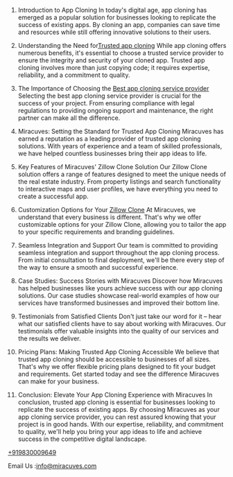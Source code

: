1. Introduction to App Cloning
In today's digital age, app cloning has emerged as a popular solution for businesses looking to replicate the success of existing apps. By cloning an app, companies can save time and resources while still offering innovative solutions to their users.

2. Understanding the Need for<a href="https://miracuves.com/service/clone-solutions/">Trusted app cloning</a>
While app cloning offers numerous benefits, it's essential to choose a trusted service provider to ensure the integrity and security of your cloned app. Trusted app cloning involves more than just copying code; it requires expertise, reliability, and a commitment to quality.

3. The Importance of Choosing the <a href="https://miracuves.com/service/">Best app cloning service provider</a>
Selecting the best app cloning service provider is crucial for the success of your project. From ensuring compliance with legal regulations to providing ongoing support and maintenance, the right partner can make all the difference.

4. Miracuves: Setting the Standard for Trusted App Cloning
Miracuves has earned a reputation as a leading provider of trusted app cloning solutions. With years of experience and a team of skilled professionals, we have helped countless businesses bring their app ideas to life.

5. Key Features of Miracuves' Zillow Clone Solution
Our Zillow Clone solution offers a range of features designed to meet the unique needs of the real estate industry. From property listings and search functionality to interactive maps and user profiles, we have everything you need to create a successful app.

6. Customization Options for Your </body><a href="https://miracuves.com/solutions/zillow-clone/"> Zillow Clone</a>
At Miracuves, we understand that every business is different. That's why we offer customizable options for your Zillow Clone, allowing you to tailor the app to your specific requirements and branding guidelines.

7. Seamless Integration and Support
Our team is committed to providing seamless integration and support throughout the app cloning process. From initial consultation to final deployment, we'll be there every step of the way to ensure a smooth and successful experience.

8. Case Studies: Success Stories with Miracuves
Discover how Miracuves has helped businesses like yours achieve success with our app cloning solutions. Our case studies showcase real-world examples of how our services have transformed businesses and improved their bottom line.

9. Testimonials from Satisfied Clients
Don't just take our word for it – hear what our satisfied clients have to say about working with Miracuves. Our testimonials offer valuable insights into the quality of our services and the results we deliver.

10. Pricing Plans: Making Trusted App Cloning Accessible
We believe that trusted app cloning should be accessible to businesses of all sizes. That's why we offer flexible pricing plans designed to fit your budget and requirements. Get started today and see the difference Miracuves can make for your business.

11. Conclusion: Elevate Your App Cloning Experience with Miracuves
In conclusion, trusted app cloning is essential for businesses looking to replicate the success of existing apps. By choosing Miracuves as your app cloning service provider, you can rest assured knowing that your project is in good hands. With our expertise, reliability, and commitment to quality, we'll help you bring your app ideas to life and achieve success in the competitive digital landscape.

<a href="https://miracuves.com/">+919830009649</a>

Email Us :info@miracuves.com

